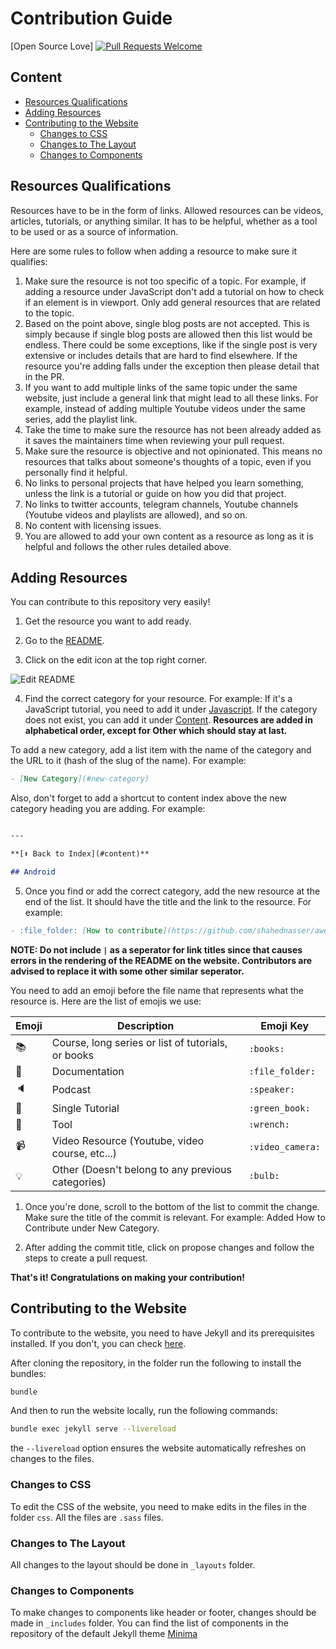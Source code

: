 # Contribution Guide

[Open Source Love]  [![Pull Requests Welcome](https://img.shields.io/badge/PRs-welcome-brightgreen.svg?style=flat)](http://makeapullrequest.com)

## Content

- [Resources Qualifications](#resources-qualifications)
- [Adding Resources](#adding-resources)
- [Contributing to the Website](#contributing-to-the-website)
  - [Changes to CSS](#changes-to-css)
  - [Changes to The Layout](#changes-to-the-layout)
  - [Changes to Components](#changes-to-components)

## Resources Qualifications

Resources have to be in the form of links. Allowed resources can be videos, articles, tutorials, or anything similar. It has to be helpful, whether as a tool to be used or as a source of information.

Here are some rules to follow when adding a resource to make sure it qualifies:

1. Make sure the resource is not too specific of a topic. For example, if adding a resource under JavaScript don't add a tutorial on how to check if an element is in viewport. Only add general resources that are related to the topic.
2. Based on the point above, single blog posts are not accepted. This is simply because if single blog posts are allowed then this list would be endless. There could be some exceptions, like if the single post is very extensive or includes details that are hard to find elsewhere. If the resource you're adding falls under the exception then please detail that in the PR.
3. If you want to add multiple links of the same topic under the same website, just include a general link that might lead to all these links. For example, instead of adding multiple Youtube videos under the same series, add the playlist link.
4. Take the time to make sure the resource has not been already added as it saves the maintainers time when reviewing your pull request.
5. Make sure the resource is objective and not opinionated. This means no resources that talks about someone's thoughts of a topic, even if you personally find it helpful.
6. No links to personal projects that have helped you learn something, unless the link is a tutorial or guide on how you did that project.
7. No links to twitter accounts, telegram channels, Youtube channels (Youtube videos and playlists are allowed), and so on.
8. No content with licensing issues.
9. You are allowed to add your own content as a resource as long as it is helpful and follows the other rules detailed above.

## Adding Resources

You can contribute to this repository very easily!

1. Get the resource you want to add ready.

2. Go to the [README](https://github.com/shahednasser/awesome-resources/blob/master/README.md).

3. Click on the edit icon at the top right corner.

![Edit README](https://github.com/shahednasser/awesome-resources/blob/master/assets/edit-README.png)

4. Find the correct category for your resource. For example: If it's a JavaScript tutorial, you need to add it under [Javascript](https://github.com/shahednasser/awesome-resources/blob/master/assets/edit-README.png).
If the category does not exist, you can add it under [Content](https://github.com/shahednasser/awesome-resources/blob/master/assets/edit-README.png). **Resources are added in alphabetical order, except for Other which should stay at last.**

To add a new category, add a list item with the name of the category and the URL to it (hash of the slug of the name). For example:

```markdown
- [New Category](#new-category)
```

Also, don't forget to add a shortcut to content index above the new category heading you are adding. For example:

```markdown

---

**[⬆ Back to Index](#content)**

## Android

```

5. Once you find or add the correct category, add the new resource at the end of the list. It should have the title and the link to the resource. For example:

```markdown
- :file_folder: [How to contribute](https://github.com/shahednasser/awesome-resources/blob/master/CONTRIBUTING.md)
```

**NOTE: Do not include `|` as a seperator for link titles since that causes errors in the rendering of the README on the website. Contributors are advised to replace it with some other similar seperator.**

You need to add an emoji before the file name that represents what the resource is. Here are the list of emojis we use:

| Emoji        | Description                                      | Emoji Key       |
|--------------|--------------------------------------------------|-----------------|
|:books:       |Course, long series or list of tutorials, or books|`:books:`        |
|:file_folder: |Documentation                                     |`:file_folder:`  |
|:speaker:     |Podcast                                           |`:speaker:`      |
|:green_book:  |Single Tutorial                                   |`:green_book:`   |
|:wrench:      |Tool                                              |`:wrench:`       |
|:video_camera:|Video Resource (Youtube, video course, etc...)    |`:video_camera:` |
|:bulb:        |Other (Doesn't belong to any previous categories) |`:bulb:`         |


1. Once you're done, scroll to the bottom of the list to commit the change. Make sure the title of the commit is relevant. For example: Added How to Contribute under New Category.

2. After adding the commit title, click on propose changes and follow the steps to create a pull request.

**That's it! Congratulations on making your contribution!**

## Contributing to the Website

To contribute to the website, you need to have Jekyll and its prerequisites installed. If you don't, you can check [here](https://jekyllrb.com/docs/).

After cloning the repository, in the folder run the following to install the bundles:

```bash
bundle
```

And then to run the website locally, run the following commands:

```bash
bundle exec jekyll serve --livereload
```

the `--livereload` option ensures the website automatically refreshes on changes to the files.

### Changes to CSS

To edit the CSS of the website, you need to make edits in the files in the folder `css`. All the files are `.sass` files.

### Changes to The Layout

All changes to the layout should be done in `_layouts` folder.

### Changes to Components

To make changes to components like header or footer, changes should be made in `_includes` folder. You can find the list of components in the repository of the default Jekyll theme [Minima](https://github.com/jekyll/minima/tree/v2.5.1/_includes)
